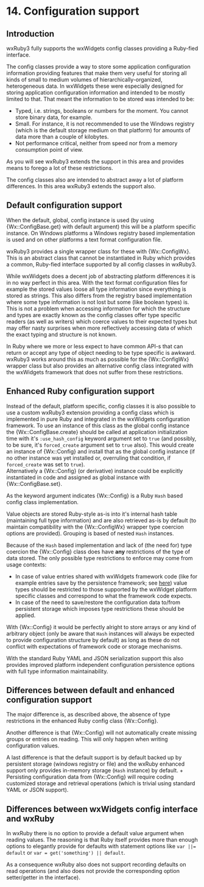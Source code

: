 <!--
# @markup markdown
# @title 14. Configuration support
-->

# 14. Configuration support

## Introduction

wxRuby3 fully supports the wxWidgets config classes providing a Ruby-fied interface.

The config classes provide a way to store some application configuration information providing features
that make them very useful for storing all kinds of small to medium volumes of hierarchically-organized, 
heterogeneous data.
In wxWidgets these were especially designed for storing application configuration information and intended to be 
mostly limited to that. That meant the information to be stored was intended to be:

* Typed, i.e. strings, booleans or numbers for the moment. You cannot store binary data, for example.
* Small. For instance, it is not recommended to use the Windows registry (which is the default storage medium on 
  that platform) for amounts of data more than a couple of kilobytes.
* Not performance critical, neither from speed nor from a memory consumption point of view.

As you will see wxRuby3 extends the support in this area and provides means to forego a lot of these restrictions.

The config classes also are intended to abstract away a lot of platform differences. In this area wxRuby3 extends the
support also.

## Default configuration support

When the default, global, config instance is used (by using {Wx::ConfigBase.get} with default argument) this will be 
a platform specific instance. On Windows platforms a Windows registry based implementation is used and on other 
platforms a text format configuration file.

wxRuby3 provides a single wrapper class for these with {Wx::ConfigWx}. This is an abstract class that cannot be 
instantiated in Ruby which provides a common, Ruby-fied interface supported by all config classes in wxRuby3.

While wxWidgets does a decent job of abstracting platform differences it is in no way perfect in this area. With the
text format configuration files for example the stored values loose all type information since everything is stored
as strings. This also differs from the registry based implementation where some type information is not lost but some
(like boolean types) is.
This is not a problem when accessing information for which the structure and types are exactly known as the config
classes offer type specific readers (as well as writers) which coerce values to their expected types but may offer 
nasty surprises when more reflectively accessing data of which the exact typing and structure is not known.

In Ruby where we more or less expect to have common API-s that can return or accept any type of object needing to be
type specific is awkward. wxRuby3 works around this as much as possible for the {Wx::ConfigWx} wrapper class but also
provides an alternative config class integrated with the wxWidgets framework that does not suffer from these restrictions.

## Enhanced Ruby configuration support

Instead of the default, platform specific, config classes it is also possible to use a custom wxRuby3 extension providing
a config class which is implemented in pure Ruby and integrated in the wxWidgets configuration framework.
To use an instance of this class as the global config instance the {Wx::ConfigBase.create} should be called at application
initialization time with it's `:use_hash_config` keyword argument set to `true` (and possibly, to be sure, it's 
`forced_create` argument set to `true` also). This would create an instance of {Wx::Config} and install that as the global config instance (if no other instance was
yet installed or, overruling that condition, if `forced_create` was set to `true`).<br>
Alternatively a {Wx::Config} (or derivative) instance could be explicitly instantiated in code and assigned as global 
instance with {Wx::ConfigBase.set}.

As the keyword argument indicates {Wx::Config} is a Ruby `Hash` based config class implementation. 

Value objects are stored Ruby-style as-is into it's internal hash table (maintaining full type information) and are also 
retrieved as-is by default (to maintain compatibility with the {Wx::ConfigWx} wrapper type coercion options are provided). 
Grouping is based of nested `Hash` instances.

Because of the `Hash` based implementation and lack of (the need for) type coercion the {Wx::Config} class does have **any**
restrictions of the type of data stored. The only possible type restrictions to enforce may come from usage contexts:

* In case of value entries shared with wxWidgets framework code (like for example entries save by the persistence 
framework; see [here](15_persistence.md)) value types should be restricted to those supported by the wxWidget platform
specific classes and correspond to what the framework code expects.
* In case of the need to save/restore the configuration data to/from persistent storage which imposes type restrictions these 
should be applied.

With {Wx::Config} it would be perfectly alright to store arrays or any kind of arbitrary object (only be aware that `Hash`
instances will always be expected to provide configuration structure by default) as long as these do not conflict with
expectations of framework code or storage mechanisms.

With the standard Ruby YAML and JSON serialization support this also provides improved platform independent configuration 
persistence options with full type information maintainability. 

## Differences between default and enhanced configuration support

The major difference is, as described above, the absence of type restrictions in the enhanced Ruby config class {Wx::Config}.

Another difference is that {Wx::Config} will not automatically create missing groups or entries on reading. This will only
happen when writing configuration values.

A last difference is that the default support is by default backed up by persistent storage (windows registry or file) and
the wxRuby enhanced support only provides in-memory storage (`Hash` instance) by default. +
Persisting configuration data from {Wx::Config} will require coding customized storage and retrieval operations (which is
trivial using standard YAML or JSON support).  

## Differences between wxWidgets config interface and wxRuby

In wxRuby there is no option to provide a default value argument when reading values. The reasoning is that Ruby itself
provides more than enough options to elegantly provide for defaults with statement options like `var ||= default` or
`var = get('something') || default`.

As a consequence wxRuby also does not support recording defaults on read operations (and also does not provide the
corresponding option setter/getter in the interface).
